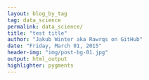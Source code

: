 ```yaml
---
layout: blog_by_tag
tag: data_science
permalink: data_science/
title: "test title"
author: "Jakub Winter aka Rawrqs on GitHub"
date: "Friday, March 01, 2015"
header-img: "img/post-bg-01.jpg"
output: html_output
highlighter: pygments
---
```

